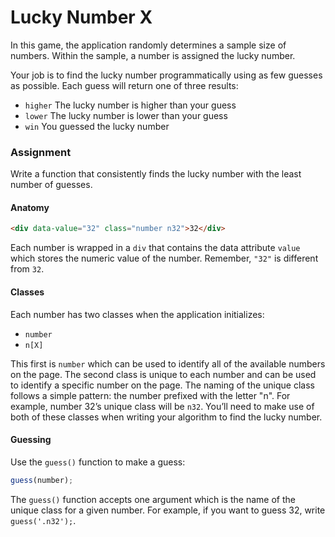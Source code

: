 # Lucky Number X

In this game, the application randomly determines a sample size of numbers. Within the sample, a number is assigned the lucky number.

Your job is to find the lucky number programmatically using as few guesses as possible. Each guess will return one of three results: 

- ```higher``` The lucky number is higher than your guess
- ```lower``` The lucky number is lower than your guess
- ```win``` You guessed the lucky number

### Assignment

Write a function that consistently finds the lucky number with the least number of guesses.

#### Anatomy

```html
<div data-value="32" class="number n32">32</div>
```

Each number is wrapped in a ```div``` that contains the data attribute ```value``` which stores the numeric value of the number. Remember, ```"32"``` is different from ```32```.

#### Classes

Each number has two classes when the application initializes: 

- ```number```
- ```n[X]```

This first is ```number``` which can be used to identify all of the available numbers on the page. The second class is unique to each number and can be used to identify a specific number on the page. The naming of the unique class follows a simple pattern: the number prefixed with the letter "n". For example, number 32&rsquo;s unique class will be ```n32```. You&rsquo;ll need to make use of both of these classes when writing your algorithm to find the lucky number.

#### Guessing

Use the ```guess()``` function to make a guess:

```javascript
guess(number);
```

The ```guess()``` function accepts one argument which is the name of the unique class for a given number. For example, if you want to guess 32, write ```guess('.n32');```.